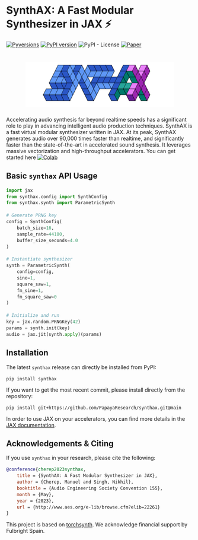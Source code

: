 # SynthAX: A Fast Modular Synthesizer in JAX ⚡️
[![Pyversions](https://img.shields.io/pypi/pyversions/synthax.svg?style=flat-square)](https://pypi.python.org/pypi/synthax)
[![PyPI version](https://badge.fury.io/py/synthax.svg)](https://badge.fury.io/py/synthax)
![PyPI - License](https://img.shields.io/pypi/l/synthax)
[![Paper](https://img.shields.io/badge/paper-AES.10680-red)](https://www.aes.org/e-lib/browse.cfm?elib=22261)

<h1 align="center">
  <a href="https://github.com/PapayaResearch/synthax/blob/main/media/logo.png">
    <img src="https://github.com/PapayaResearch/synthax/blob/main/media/logo.png?raw=true" width="400" /></a>
</h1>

Accelerating audio synthesis far beyond realtime speeds has a significant role to play in advancing intelligent audio production techniques. SynthAX is a fast virtual modular synthesizer written in JAX. At its peak, SynthAX generates audio over 90,000 times faster than realtime, and significantly faster than the state-of-the-art in accelerated sound synthesis. It leverages massive vectorization and high-throughput accelerators. You can get started here [![Colab](https://colab.research.google.com/assets/colab-badge.svg)](https://colab.research.google.com/github/PapayaResearch/synthax/blob/main/examples/walkthrough.ipynb)

## Basic `synthax` API Usage

```python
import jax
from synthax.config import SynthConfig
from synthax.synth import ParametricSynth

# Generate PRNG key
config = SynthConfig(
    batch_size=16,
    sample_rate=44100,
    buffer_size_seconds=4.0
)

# Instantiate synthesizer
synth = ParametricSynth(
    config=config,
    sine=1,
    square_saw=1,
    fm_sine=1,
    fm_square_saw=0
)

# Initialize and run
key = jax.random.PRNGKey(42)
params = synth.init(key)
audio = jax.jit(synth.apply)(params)
```

## Installation

The latest `synthax` release can directly be installed from PyPI:

```
pip install synthax
```

If you want to get the most recent commit, please install directly from the repository:

```
pip install git+https://github.com/PapayaResearch/synthax.git@main
```

In order to use JAX on your accelerators, you can find more details in the [JAX documentation](https://github.com/google/jax#installation).

## Acknowledgements & Citing

If you use `synthax` in your research, please cite the following:

```bibtex
@conference{cherep2023synthax,
    title = {SynthAX: A Fast Modular Synthesizer in JAX},
    author = {Cherep, Manuel and Singh, Nikhil},
    booktitle = {Audio Engineering Society Convention 155},
    month = {May},
    year = {2023},
    url = {http://www.aes.org/e-lib/browse.cfm?elib=22261}
}
```

This project is based on [torchsynth](https://github.com/torchsynth/torchsynth). We acknowledge financial support by Fulbright Spain.
